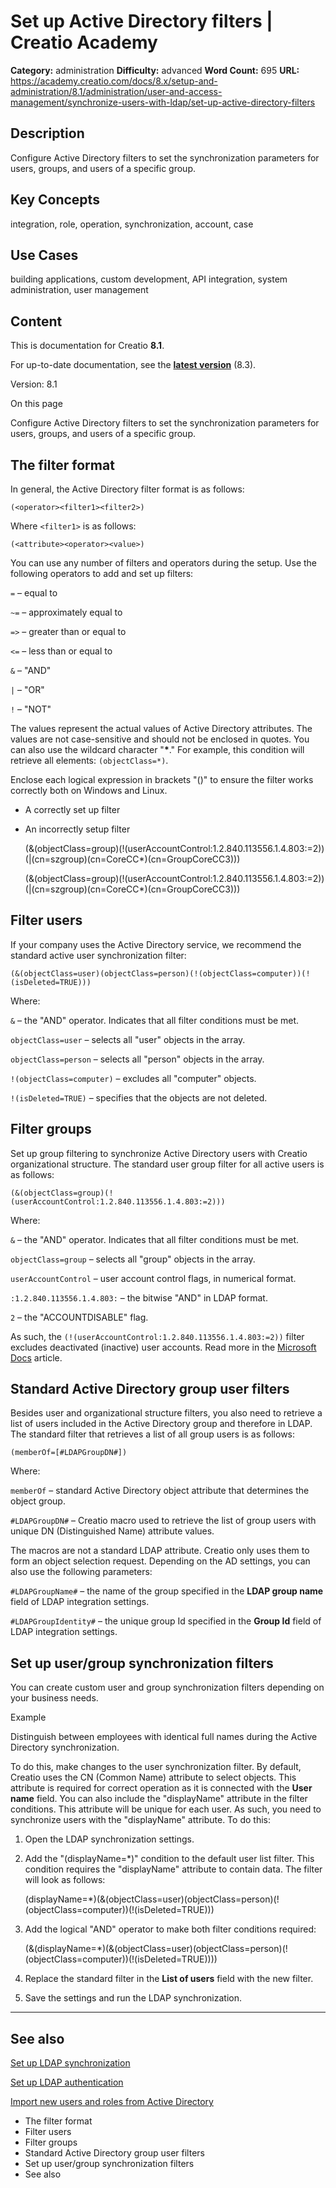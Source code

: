 # Set up Active Directory filters | Creatio Academy

**Category:** administration **Difficulty:** advanced **Word Count:** 695
**URL:**
https://academy.creatio.com/docs/8.x/setup-and-administration/8.1/administration/user-and-access-management/synchronize-users-with-ldap/set-up-active-directory-filters

## Description

Configure Active Directory filters to set the synchronization parameters for
users, groups, and users of a specific group.

## Key Concepts

integration, role, operation, synchronization, account, case

## Use Cases

building applications, custom development, API integration, system
administration, user management

## Content

This is documentation for Creatio **8.1**.

For up-to-date documentation, see the
**[latest version](/docs/8.x/setup-and-administration/administration/user-and-access-management/synchronize-users-with-ldap/set-up-active-directory-filters)**
(8.3).

Version: 8.1

On this page

Configure Active Directory filters to set the synchronization parameters for
users, groups, and users of a specific group.

## The filter format​

In general, the Active Directory filter format is as follows:

    (<operator><filter1><filter2>)

Where `<filter1>` is as follows:

    (<attribute><operator><value>)

You can use any number of filters and operators during the setup. Use the
following operators to add and set up filters:

`=` – equal to

`~=` – approximately equal to

`=>` – greater than or equal to

`<=` – less than or equal to

`&` – "AND"

`|` – "OR"

`!` – "NOT"

The values represent the actual values of Active Directory attributes. The
values are not case-sensitive and should not be enclosed in quotes. You can also
use the wildcard character "**\***." For example, this condition will retrieve
all elements: `(objectClass=*)`.

Enclose each logical expression in brackets "()" to ensure the filter works
correctly both on Windows and Linux.

- A correctly set up filter
- An incorrectly setup filter

  (&(objectClass=group)(!(userAccountControl:1.2.840.113556.1.4.803:=2))(|(cn=szgroup)(cn=CoreCC\*)(cn=GroupCoreCC3)))

  (&(objectClass=group)(!(userAccountControl:1.2.840.113556.1.4.803:=2))(|(cn=szgroup)(cn=CoreCC\*)(cn=GroupCoreCC3)))

## Filter users​

If your company uses the Active Directory service, we recommend the standard
active user synchronization filter:

    (&(objectClass=user)(objectClass=person)(!(objectClass=computer))(!(isDeleted=TRUE)))

Where:

`&` – the "AND" operator. Indicates that all filter conditions must be met.

`objectClass=user` – selects all "user" objects in the array.

`objectClass=person` – selects all "person" objects in the array.

`!(objectClass=computer)` – excludes all "computer" objects.

`!(isDeleted=TRUE)` – specifies that the objects are not deleted.

## Filter groups​

Set up group filtering to synchronize Active Directory users with Creatio
organizational structure. The standard user group filter for all active users is
as follows:

    (&(objectClass=group)(!(userAccountControl:1.2.840.113556.1.4.803:=2)))

Where:

`&` – the "AND" operator. Indicates that all filter conditions must be met.

`objectClass=group` – selects all "group" objects in the array.

`userAccountControl` – user account control flags, in numerical format.

`:1.2.840.113556.1.4.803:` – the bitwise "AND" in LDAP format.

`2` – the "ACCOUNTDISABLE" flag.

As such, the `(!(userAccountControl:1.2.840.113556.1.4.803:=2))` filter excludes
deactivated (inactive) user accounts. Read more in the
[Microsoft Docs](https://support.microsoft.com/en-us/kb/305144) article.

## Standard Active Directory group user filters​

Besides user and organizational structure filters, you also need to retrieve a
list of users included in the Active Directory group and therefore in LDAP. The
standard filter that retrieves a list of all group users is as follows:

    (memberOf=[#LDAPGroupDN#])

Where:

`memberOf` – standard Active Directory object attribute that determines the
object group.

`#LDAPGroupDN#` – Creatio macro used to retrieve the list of group users with
unique DN (Distinguished Name) attribute values.

The macros are not a standard LDAP attribute. Creatio only uses them to form an
object selection request. Depending on the AD settings, you can also use the
following parameters:

`#LDAPGroupName#` – the name of the group specified in the **LDAP group name**
field of LDAP integration settings.

`#LDAPGroupIdentity#` – the unique group Id specified in the **Group Id** field
of LDAP integration settings.

## Set up user/group synchronization filters​

You can create custom user and group synchronization filters depending on your
business needs.

Example

Distinguish between employees with identical full names during the Active
Directory synchronization.

To do this, make changes to the user synchronization filter. By default, Creatio
uses the CN (Common Name) attribute to select objects. This attribute is
required for correct operation as it is connected with the **User name** field.
You can also include the "displayName" attribute in the filter conditions. This
attribute will be unique for each user. As such, you need to synchronize users
with the "displayName" attribute. To do this:

1. Open the LDAP synchronization settings.

2. Add the "(displayName=\*)" condition to the default user list filter. This
   condition requires the "displayName" attribute to contain data. The filter
   will look as follows:

   (displayName=\*)(&(objectClass=user)(objectClass=person)(!(objectClass=computer))(!(isDeleted=TRUE)))

3. Add the logical "AND" operator to make both filter conditions required:

   (&(displayName=\*)(&(objectClass=user)(objectClass=person)(!(objectClass=computer))(!(isDeleted=TRUE))))

4. Replace the standard filter in the **List of users** field with the new
   filter.

5. Save the settings and run the LDAP synchronization.

---

## See also​

[Set up LDAP synchronization](https://academy.creatio.com/documents?id=513)

[Set up LDAP authentication](https://academy.creatio.com/documents?id=2367)

[Import new users and roles from Active Directory](https://academy.creatio.com/documents?id=1996)

- The filter format
- Filter users
- Filter groups
- Standard Active Directory group user filters
- Set up user/group synchronization filters
- See also
